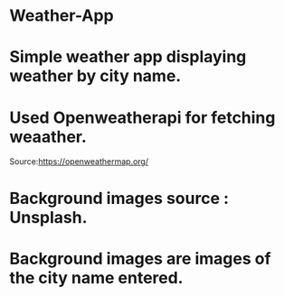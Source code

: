 # Weather-App
# Simple weather app displaying weather by city name.

# Used Openweatherapi for fetching weaather.
  Source:https://openweathermap.org/
# Background images source : Unsplash.
# Background images are images of the city name entered.  

